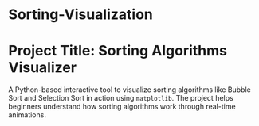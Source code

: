 # Sorting-Visualization

# Project Title: Sorting Algorithms Visualizer

A Python-based interactive tool to visualize sorting algorithms like Bubble Sort and Selection Sort in action using `matplotlib`. The project helps beginners understand how sorting algorithms work through real-time animations.
